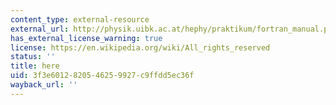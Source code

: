 ```yaml
---
content_type: external-resource
external_url: http://physik.uibk.ac.at/hephy/praktikum/fortran_manual.pdf
has_external_license_warning: true
license: https://en.wikipedia.org/wiki/All_rights_reserved
status: ''
title: here
uid: 3f3e6012-8205-4625-9927-c9ffdd5ec36f
wayback_url: ''
---
```

